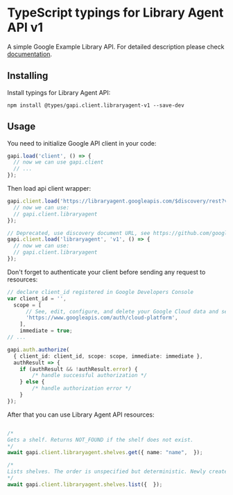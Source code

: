 # TypeScript typings for Library Agent API v1

A simple Google Example Library API.
For detailed description please check [documentation](https://cloud.google.com/docs/quota).

## Installing

Install typings for Library Agent API:

```
npm install @types/gapi.client.libraryagent-v1 --save-dev
```

## Usage

You need to initialize Google API client in your code:

```typescript
gapi.load('client', () => {
  // now we can use gapi.client
  // ...
});
```

Then load api client wrapper:

```typescript
gapi.client.load('https://libraryagent.googleapis.com/$discovery/rest?version=v1', () => {
  // now we can use:
  // gapi.client.libraryagent
});
```

```typescript
// Deprecated, use discovery document URL, see https://github.com/google/google-api-javascript-client/blob/master/docs/reference.md#----gapiclientloadname----version----callback--
gapi.client.load('libraryagent', 'v1', () => {
  // now we can use:
  // gapi.client.libraryagent
});
```

Don't forget to authenticate your client before sending any request to resources:

```typescript
// declare client_id registered in Google Developers Console
var client_id = '',
  scope = [
      // See, edit, configure, and delete your Google Cloud data and see the email address for your Google Account.
      'https://www.googleapis.com/auth/cloud-platform',
    ],
    immediate = true;
// ...

gapi.auth.authorize(
  { client_id: client_id, scope: scope, immediate: immediate },
  authResult => {
    if (authResult && !authResult.error) {
        /* handle successful authorization */
    } else {
        /* handle authorization error */
    }
});
```

After that you can use Library Agent API resources: <!-- TODO: make this work for multiple namespaces -->

```typescript

/*
Gets a shelf. Returns NOT_FOUND if the shelf does not exist.
*/
await gapi.client.libraryagent.shelves.get({ name: "name",  });

/*
Lists shelves. The order is unspecified but deterministic. Newly created shelves will not necessarily be added to the end of this list.
*/
await gapi.client.libraryagent.shelves.list({  });
```
